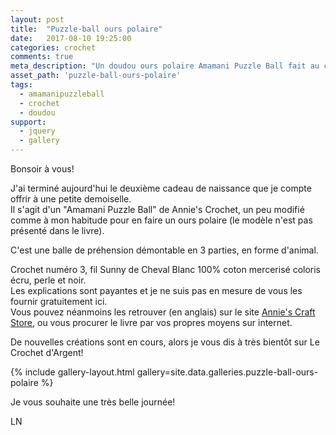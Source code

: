 ```yaml
---
layout: post
title:  "Puzzle-ball ours polaire"
date:   2017-08-10 19:25:00
categories: crochet
comments: true
meta_description: "Un doudou ours polaire Amamani Puzzle Ball fait au crochet, modèle Annie's Craft store"
asset_path: 'puzzle-ball-ours-polaire'
tags:
  - amamanipuzzleball
  - crochet 
  - doudou 
support:
  - jquery
  - gallery
---
```


Bonsoir à vous!

J'ai terminé aujourd'hui le deuxième cadeau de naissance que je compte offrir à une petite demoiselle.  
Il s'agit d'un "Amamani Puzzle Ball" de Annie's Crochet, un peu modifié comme à mon habitude pour en faire un ours polaire (le modèle n'est pas présenté dans le livre).

C'est une balle de préhension démontable en 3 parties, en forme d'animal.

Crochet numéro 3, fil Sunny de Cheval Blanc 100% coton mercerisé coloris écru, perle et noir.  
Les explications sont payantes et je ne suis pas en mesure de vous les fournir gratuitement ici.  
Vous pouvez néanmoins les retrouver (en anglais) sur le site [Annie's Craft Store](https://www.anniescatalog.com/detail.html?prod_id=113005&source=rvlry), ou vous procurer le livre par vos propres moyens sur internet.

De nouvelles créations sont en cours, alors je vous dis à très bientôt sur Le Crochet d'Argent!

{% include gallery-layout.html gallery=site.data.galleries.puzzle-ball-ours-polaire %}

Je vous souhaite une très belle journée!

LN
